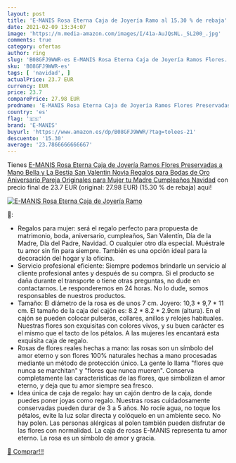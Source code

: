 ```yaml
---
layout: post
title: 'E-MANIS Rosa Eterna Caja de Joyería Ramo al 15.30 % de rebaja'
date: 2021-02-09 13:34:07
image: 'https://m.media-amazon.com/images/I/41a-AuJQsNL._SL200_.jpg'
comments: true
category: ofertas
author: ring
slug: 'B08GFJ9WWR-es E-MANIS Rosa Eterna Caja de Joyería Ramos Flores...'
sku: 'B08GFJ9WWR-es'
tags: [ 'navidad', ]
actualPrice: 23.7 EUR
currency: EUR
price: 23.7
comparePrice: 27.98 EUR
prodname: 'E-MANIS Rosa Eterna Caja de Joyería Ramos Flores Preservadas a Mano Bella y La Bestia  San Valentin Novia Regalos para Bodas de Oro Aniversario Pareja Originales para Mujer tu Madre Cumpleaños Navidad'
country: 'es'
flag: '🇪🇸'
brand: 'E-MANIS'
buyurl: 'https://www.amazon.es/dp/B08GFJ9WWR/?tag=tolees-21'
descuento: '15.30'
average: '23.7866666666667'
---
```


Tienes [E-MANIS Rosa Eterna Caja de Joyería Ramos Flores Preservadas a Mano Bella y La Bestia  San Valentin Novia Regalos para Bodas de Oro Aniversario Pareja Originales para Mujer tu Madre Cumpleaños Navidad](https://www.amazon.es/dp/B08GFJ9WWR/?tag=tolees-21) con precio final de  23.7 EUR (original: 27.98 EUR) (15.30 %  de rebaja) aqui!

[![E-MANIS Rosa Eterna Caja de Joyería Ramo](https://m.media-amazon.com/images/I/41a-AuJQsNL._SL200_.jpg)](https://www.amazon.es/dp/B08GFJ9WWR/?tag=tolees-21)

🔎:

- Regalos para mujer: será el regalo perfecto para propuesta de matrimonio, boda, aniversario, cumpleaños, San Valentín, Día de la Madre, Día del Padre, Navidad. O cualquier otro día especial. Muéstrale tu amor sin fin para siempre. También es una opción ideal para la decoración del hogar y la oficina.
- Servicio profesional eficiente: Siempre podemos brindarle un servicio al cliente profesional antes y después de su compra. Si el producto se daña durante el transporte o tiene otras preguntas, no dude en contactarnos. Le responderemos en 24 horas. No lo dude, somos responsables de nuestros productos.
- Tamaño: El diámetro de la rosa es de unos 7 cm. Joyero: 10,3 * 9,7 * 11 cm. El tamaño de la caja del cajón es: 8.2 * 8.2 * 2.9cm (altura). En el cajón se pueden colocar pulseras, collares, anillos y relojes habituales. Nuestras flores son exquisitas con colores vivos, y su buen carácter es el mismo que el tacto de los pétalos. A las mujeres les encantará esta exquisita caja de regalo.
- Rosas de flores reales hechas a mano: las rosas son un símbolo del amor eterno y son flores 100% naturales hechas a mano procesadas mediante un método de protección único. La gente lo llama "flores que nunca se marchitan" y "flores que nunca mueren". Conserva completamente las características de las flores, que simbolizan el amor eterno, y deja que tu amor siempre sea fresco.
- Idea única de caja de regalo: hay un cajón dentro de la caja, donde puedes poner joyas como regalo. Nuestras rosas cuidadosamente conservadas pueden durar de 3 a 5 años. No rocíe agua, no toque los pétalos, evite la luz solar directa y colóquelo en un ambiente seco. No hay polen. Las personas alérgicas al polen también pueden disfrutar de las flores con normalidad. La caja de rosas E-MANIS representa tu amor eterno. La rosa es un símbolo de amor y gracia.

[🛒 Comprar!!!](https://www.amazon.es/dp/B08GFJ9WWR/?tag=tolees-21)
